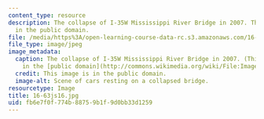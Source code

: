 ```yaml
---
content_type: resource
description: The collapse of I-35W Mississippi River Bridge in 2007. This image is
  in the public domain.
file: /media/https%3A/open-learning-course-data-rc.s3.amazonaws.com/16-63j-system-safety-spring-2016/fb6e7f0f774b88759b1f9d0bb33d1259_16-63js16.jpg
file_type: image/jpeg
image_metadata:
  caption: The collapse of I-35W Mississippi River Bridge in 2007. (This image is
    in the [public domain](http://commons.wikimedia.org/wiki/File:Image-I35W_Collapse_-_Day_4_-_Operations_%26_Scene_(95)_edit.jpg)).
  credit: This image is in the public domain.
  image-alt: Scene of cars resting on a collapsed bridge.
resourcetype: Image
title: 16-63js16.jpg
uid: fb6e7f0f-774b-8875-9b1f-9d0bb33d1259
---
```

